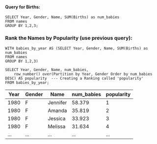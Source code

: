 #### Query for Births: 

```
SELECT Year, Gender, Name, SUM(Births) as num_babies
FROM names
GROUP BY 1,2,3;
```
### Rank the Names by Popularity (use previous query):

```
WITH babies_by_year AS (SELECT Year, Gender, Name, SUM(Births) as num_babies
FROM names
GROUP BY 1,2,3)

SELECT Year, Gender, Name, num_babies,
	row_number() over(Partition by Year, Gender Order by num_babies DESC) AS popularity  --- Creating a Ranking called 'popularity'
FROM babies_by_year;
```

|  Year	| Gender	 |Name	 | num_babies	|popularity |
|--|--|--|--|--|
|1980	  | F | Jennifer	|58.379	 |1 |
|1980	   | F| Amanda	|35.819	 |2 |
| 1980	  | F| Jessica	| 33.923	 |3|
| 1980	  | F| Melissa|31.634	| 4|
|... |... |... |... |... |
